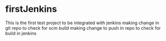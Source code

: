 # firstJenkins
This is the first test project to be integrated with jenkins
making change in git repo to check for scm build
making change to push in repo to check for build in jenkins